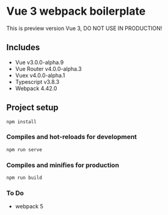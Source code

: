 # Vue 3 webpack boilerplate

This is preview version Vue 3, DO NOT USE IN PRODUCTION!

## Includes

- Vue v3.0.0-alpha.9
- Vue Router v4.0.0-alpha.3
- Vuex v4.0.0-alpha.1
- Typescript v3.8.3
- Webpack 4.42.0


## Project setup
```
npm install
```

### Compiles and hot-reloads for development
```
npm run serve
```

### Compiles and minifies for production
```
npm run build
```

### To Do
- webpack 5
